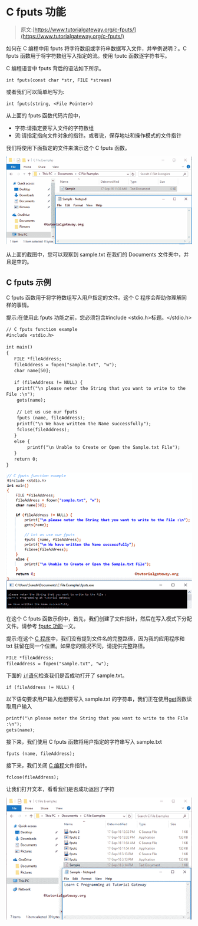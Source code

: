 # C fputs 功能

> 原文:[https://www.tutorialgateway.org/c-fputs/](https://www.tutorialgateway.org/c-fputs/)

如何在 C 编程中用 fputs 将字符数组或字符串数据写入文件，并举例说明？。C fputs 函数用于将字符数组写入指定的流。使用 fputc 函数逐字符书写。

C 编程语言中 fputs 背后的语法如下所示。

```
int fputs(const char *str, FILE *stream)
```

或者我们可以简单地写为:

```
int fputs(string, <File Pointer>)
```

从上面的 fputs 函数代码片段中，

*   字符:请指定要写入文件的字符数组
*   流:请指定指向文件对象的指针。或者说，保存地址和操作模式的文件指针

我们将使用下面指定的文件来演示这个 C fputs 函数。

![C fputs 1](img/1b6b6ecce7a89bab39618d51e0b04c4b.png)

从上面的截图中，您可以观察到 sample.txt 在我们的 Documents 文件夹中，并且是空的。

## C fputs 示例

C fputs 函数用于将字符数组写入用户指定的文件。这个 C 程序会帮助你理解同样的事情。

提示:在使用此 fputs 功能之前，您必须包含#include <stdio.h>标题。</stdio.h>

```
// C fputs function example
#include <stdio.h> 

int main()
{
   FILE *fileAddress;
   fileAddress = fopen("sample.txt", "w");
   char name[50];

   if (fileAddress != NULL) {
	printf("\n please neter the String that you want to write to the File :\n");
	gets(name);

	// Let us use our fputs
	fputs (name, fileAddress);
	printf("\n We have written the Name successfully");
	fclose(fileAddress);		
   }
   else {
     	printf("\n Unable to Create or Open the Sample.txt File");
   }
   return 0;
}
```

![C FPUTS function 1](img/2a40ae8f8e37fc31a46b313b96eec681.png)

在这个 C fputs 函数示例中，首先，我们创建了文件指针，然后在写入模式下分配文件。请参考 [fputc 功能](https://www.tutorialgateway.org/fputc-in-c/)一文。

提示:在这个 [C 程序](https://www.tutorialgateway.org/c-programming-examples/)中，我们没有提到文件名的完整路径，因为我的应用程序和 txt 驻留在同一个位置。如果您的情况不同，请提供完整路径。

```
FILE *fileAddress;
fileAddress = fopen("sample.txt", "w");
```

下面的 [`if`语句](https://www.tutorialgateway.org/if-statement-in-c/)检查我们是否成功打开了 sample.txt。

```
if (fileAddress != NULL) {
```

以下语句要求用户输入他想要写入 sample.txt 的字符串，我们正在使用[get](https://www.tutorialgateway.org/gets-in-c-programming/)函数读取用户输入

```
printf("\n please neter the String that you want to write to the File :\n");
gets(name);
```

接下来，我们使用 C fputs 函数将用户指定的字符串写入 sample.txt

```
fputs (name, fileAddress);
```

接下来，我们关闭 [C 编程](https://www.tutorialgateway.org/c-programming/)文件指针。

```
fclose(fileAddress);
```

让我们打开文本，看看我们是否成功返回了字符

![C FPUTS function 2](img/07abd62a2cc7dff241b1178f0c9e06b6.png)